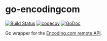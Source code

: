 # go-encodingcom

[![Build Status](https://travis-ci.com/video-dev/go-encodingcom.svg?branch=master)](https://travis-ci.com/video-dev/go-encodingcom)
[![codecov](https://codecov.io/gh/video-dev/go-encodingcom/branch/master/graph/badge.svg)](https://codecov.io/gh/video-dev/go-encodingcom)
[![GoDoc](https://img.shields.io/badge/api-Godoc-blue.svg?style=flat-square)](https://godoc.org/github.com/video-dev/go-encodingcom)

Go wrapper for the [Encoding.com remote API](https://api.encoding.com/reference/).
